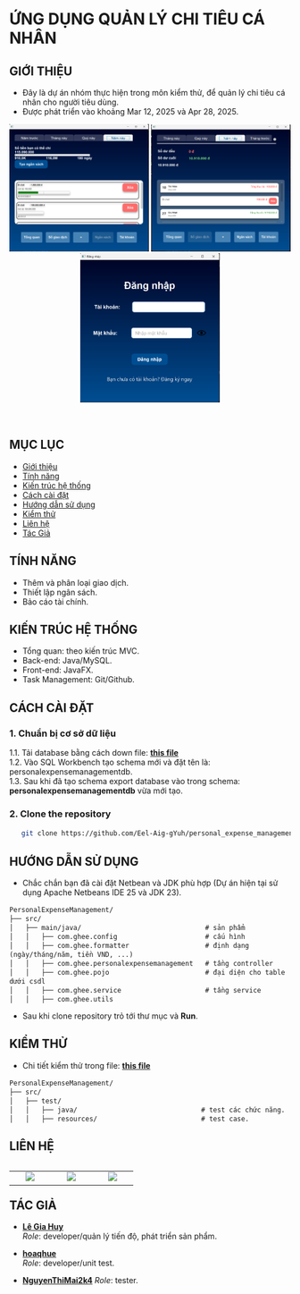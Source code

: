 <h1>ỨNG DỤNG QUẢN LÝ CHI TIÊU CÁ NHÂN</h1>

## GIỚI THIỆU
- Đây là dự án nhóm thực hiện trong môn kiểm thử, để quản lý chi tiêu cá nhân cho người tiêu dùng. </br>
- Được phát triển vào khoảng Mar 12, 2025 và Apr 28, 2025. </br>
<p align="center">
  <img src="https://github.com/Eel-Aig-gYuh/personal_expense_management/blob/main/Others/Img/budgetPage.png" width="250"/>
  <img src="https://github.com/Eel-Aig-gYuh/personal_expense_management/blob/main/Others/Img/homePage.png" width="250"/>
  <img src="https://github.com/Eel-Aig-gYuh/personal_expense_management/blob/main/Others/Img/loginPage.png" width="250"/>
</p>

</br>

## MỤC LỤC
- [Giới thiệu](#giới-thiệu)
- [Tính năng](#tính-năng)
- [Kiến trúc hệ thống](#kiến-trúc-hệ-thống)
- [Cách cài đặt](#cách-cài-đặt)
- [Hướng dẫn sử dụng](#hướng-dẫn-sử-dụng)
- [Kiểm thử](#kiểm-thử)
- [Liên hệ](#liên-hệ)
- [Tác Giả](#tác-giả)

## TÍNH NĂNG
- Thêm và phân loại giao dịch.
- Thiết lập ngân sách.
- Bảo cáo tài chính.

## KIẾN TRÚC HỆ THỐNG 
- Tổng quan: theo kiến trúc MVC.
- Back-end: Java/MySQL. </br>
- Front-end: JavaFX. </br>
- Task Management: Git/Github.

## CÁCH CÀI ĐẶT

### 1. Chuẩn bị cơ sở dữ liệu </br>
1.1. Tải database bằng cách down file: **[this file](https://github.com/Eel-Aig-gYuh/personal_expense_management/tree/main/Database)** </br>
1.2. Vào SQL Workbench tạo schema mới và đặt tên là: personalexpensemanagementdb. </br>
1.3. Sau khi đã tạo schema export database vào trong schema: **personalexpensemanagementdb** vừa mới tạo.
### 2. Clone the repository
```bash
   git clone https://github.com/Eel-Aig-gYuh/personal_expense_management.git
```

## HƯỚNG DẪN SỬ DỤNG
- Chắc chắn bạn đã cài đặt Netbean và JDK phù hợp (Dự án hiện tại sử dụng Apache Netbeans IDE 25 và JDK 23).
```
PersonalExpenseManagement/
├── src/                   
│   ├── main/java/                               # sản phẩm
│   │   ├── com.ghee.config                      # cấu hình
│   │   ├── com.ghee.formatter                   # định dạng (ngày/tháng/năm, tiền VND, ...)
│   │   ├── com.ghee.personalexpensemanagement   # tầng controller
│   │   ├── com.ghee.pojo                        # đại diện cho table dưới csdl
│   │   ├── com.ghee.service                     # tầng service
│   │   ├── com.ghee.utils 
```
- Sau khi clone repository trỏ tới thư mục và **Run**.

## KIỂM THỬ
- Chi tiết kiểm thử trong file: **[this file](https://github.com/Eel-Aig-gYuh/personal_expense_management/blob/main/Others/Nhom4_QuanLyChiTieu.xlsx)**
```
PersonalExpenseManagement/
├── src/                   
│   ├── test/                        
│   │   ├── java/                               # test các chức năng.
│   │   ├── resources/                          # test case.
```


## LIÊN HỆ
<table width="100" align='left'>
    <tr>
        <td align='center' width="60">
            <a href="https://www.facebook.com/nhois031/"><img src="https://th.bing.com/th/id/OIP.K61w8tCEKaKN--vUwjeSSwHaHa?w=201&h=201&c=7&r=0&o=5&dpr=1.3&pid=1.7" width="60"></a>
        </td>
        <td align='center' width="60">
            <a href="https://www.instagram.com/nhois031/"><img src="https://cdn-icons-png.flaticon.com/512/1409/1409946.png"></a>
        </td>
        <td align='center' width="60">
            <a href="https://www.linkedin.com/in/huy-l%C3%AA-0871a92b8/"><img src="https://cdn-icons-png.flaticon.com/512/1409/1409945.png" width="60"></a>
        </td>
    </tr> 
</table>
</br>
</br>

## TÁC GIẢ
- **[Lê Gia Huy](https://github.com/Eel-Aig-gYuh)**  
  *Role*: developer/quản lý tiến độ, phát triển sản phẩm.

- **[hoaqhue](https://github.com/hoaqhue)**  
  *Role*: developer/unit test.

- **[NguyenThiMai2k4](https://github.com/NguyenThiMai2k4)** 
  *Role*: tester.
  
